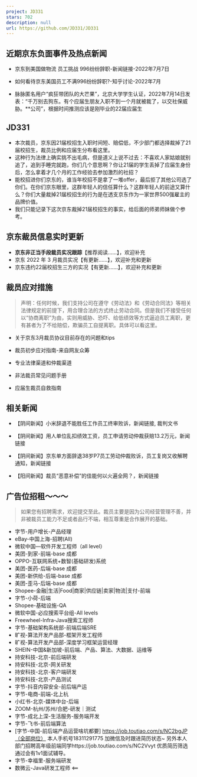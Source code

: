 ```yaml
---
project: JD331
stars: 702
description: null
url: https://github.com/JD331/JD331
---
```


近期京东负面事件及热点新闻
-------------

-   京东到美国做物流 员工挑战 996纷纷辞职-新闻链接-2022年7月7日
    
-   如何看待京东美国员工不满996纷纷辞职?-知乎讨论-2022年7月
    
-   脉脉匿名用户“疯狂带团队的大芒果”，北京大学学生认证，2022年7月14日发表：“千万别去狗东。有个应届生朋友入职不到一个月就被裁了，以交社保威胁。\*\*公司”，根据时间推测应该是刚毕业的22届应届生
    

JD331
-----

-   本次裁员，京东因21届校招生入职时间短、赔偿低，不少部门都选择裁掉了21届校招生，裁员比例和应届生分布看这里。
-   这种行为法律上确实挑不出毛病，但是道义上说不过去：不喜欢人家姑娘就别追了，追到手睡完就跑，你们几个意思啊？你让21届的学生丢掉了应届生身份后，怎么拿着才几个月的工作经验去参加激烈的社招？
-   能校招进你们京东的，谁当年校招不是拿了一堆offer，最后拒了其他公司选了你们。在你们京东眼里，这群年轻人的信任算什么？这群年轻人的前途又算什么？你们大量裁掉21届校招生的行为是在透支京东作为一家世界500强雇主的品牌价值。
-   我们只能记录下这次京东裁掉21届校招生的事实，给后面的师弟师妹做个参考。

京东裁员信息实时更新
----------

-   **京东非正当手段裁员实况跟踪**【推荐阅读......】，欢迎补充
-   京东 2022 年 3 月裁员实况【有更新......】，欢迎补充和更新
-   京东违约22届校招生三方的实况【有更新......】，欢迎补充和更新

裁员应对措施
------

> 声明：任何时候，我们支持公司在遵守《劳动法》和《劳动合同法》等相关法律规定的前提下，用合理合法的方式终止劳动合同。但是我们不接受任何以“协商离职”为由，实则用威胁、恐吓、给低绩效等方式逼迫员工离职，更有甚者为了不给赔偿，欺骗员工自提离职。具体可以看这里。

-   关于京东3月裁员协议目前存在的问题和tips
    
-   裁员初步应对指南-来自网友众筹
    
-   专业法律渠道和仲裁渠道
    
-   非法裁员常见问题手册
    
-   应届生裁员自救指南
    

相关新闻
----

-   【阴间新闻】小米辞退不能胜任工作员工终审败诉，新闻链接, 裁判文书
    
-   【阴间新闻】用人单位乱扣绩效工资，员工申请劳动仲裁获赔13.2万元，新闻链接
    
-   【阴间新闻】京东单方面辞退38岁P7员工劳动仲裁败诉，员工复岗又收解聘通知，新闻链接
    
-   【阳间新闻】裁员“恶意补偿”的佳能何以火遍全网？，新闻链接
    

广告位招租～～～
--------

> 如果您有招聘需求，欢迎提交至此。裁员主要是因为公司经营管理不善，并非被裁员工能力不足或者品行不端，相互尊重是合作展开的基础。

-   字节-用户增长-产品经理
-   eBay-中国上海-招聘(All)
-   微软中国—软件开发工程师（all level）
-   美团-到家-前端-base 成都
-   OPPO-互联网系统+数智(基础研发)系统
-   美团-医药-后端-base 成都
-   美团-新供给-后端-base 成都
-   美团-歪马-后端-base 成都
-   Shopee-金融|生活|Food|商家|供应链|卖家|物流|支付-前端
-   字节-小荷-后端
-   Shopee-基础设施-QA
-   微软中国-必应搜索平台组-All levels
-   Freewheel-Infra-Java搜索工程师
-   字节-基础架构系统部-前端后端SRE
-   旷视-算法开发产品部-框架开发工程师
-   旷视-算法开发产品部-深度学习框架运营经理
-   SHEIN-中国&新加坡-前后端、产品、算法、大数据、运维等
-   持安科技-北京-前后端研发
-   持安科技-北京-网关研发
-   持安科技-北京-客户端研发
-   持安科技-北京-产品测试
-   字节-抖音内容安全-前后端产运
-   字节-电商-前端-北上杭
-   小红书-北京-媒体中台-后端
-   ZOOM-杭州/苏州/合肥-研发｜测试
-   字节-成北上深-生活服务-服务端开发
-   字节-飞书-前后端算法
-   \[字节-中国-前后端产品运营啥坑都要\] https://job.toutiao.com/s/NC2bgJP（全部岗位） 本人手机号18311291775 加微信及时跟进简历状态~ 另外本人部门招聘高年级前端同学https://job.toutiao.com/s/NC2Vvyt 优质简历筛选通过会有1v1面试辅导。
-   字节-幸福里-服务端研发
-   数微云-Java研发工程师 <==
